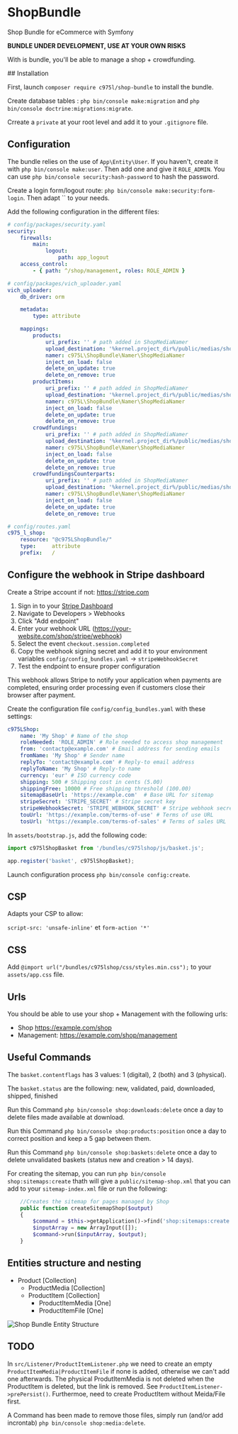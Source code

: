 # ShopBundle
Shop Bundle for eCommerce with Symfony

**BUNDLE UNDER DEVELOPMENT, USE AT YOUR OWN RISKS**

With is bundle, you'll be able to manage a shop + crowdfunding.

## Installation

First, launch `composer require c975l/shop-bundle` to install the bundle.

Create database tables : `php bin/console make:migration` and `php bin/console doctrine:migrations:migrate`.

Crreate a `private` at your root level and add it to your `.gitignore` file.

## Configuration

The bundle relies on the use of `App\Entity\User`. If you haven't, create it with `php bin/console make:user`. Then add one and give it `ROLE_ADMIN`. You can use `php bin/console security:hash-password` to hash the password.

Create a login form/logout route: `php bin/console make:security:form-login`. Then adapt `` to your needs.

Add the following configuration in the different files:

```yaml
# config/packages/security.yaml
security:
    firewalls:
        main:
            logout:
                path: app_logout
    access_control:
        - { path: ^/shop/management, roles: ROLE_ADMIN }
```

```yaml
# config/packages/vich_uploader.yaml
vich_uploader:
    db_driver: orm

    metadata:
        type: attribute

    mappings:
        products:
            uri_prefix: '' # path added in ShopMediaNamer
            upload_destination: '%kernel.project_dir%/public/medias/shop/products'
            namer: c975L\ShopBundle\Namer\ShopMediaNamer
            inject_on_load: false
            delete_on_update: true
            delete_on_remove: true
        productItems:
            uri_prefix: '' # path added in ShopMediaNamer
            upload_destination: '%kernel.project_dir%/public/medias/shop/items'
            namer: c975L\ShopBundle\Namer\ShopMediaNamer
            inject_on_load: false
            delete_on_update: true
            delete_on_remove: true
        crowdfundings:
            uri_prefix: '' # path added in ShopMediaNamer
            upload_destination: '%kernel.project_dir%/public/medias/shop/crowdfundings'
            namer: c975L\ShopBundle\Namer\ShopMediaNamer
            inject_on_load: false
            delete_on_update: true
            delete_on_remove: true
        crowdfundingsCounterparts:
            uri_prefix: '' # path added in ShopMediaNamer
            upload_destination: '%kernel.project_dir%/public/medias/shop/counterparts'
            namer: c975L\ShopBundle\Namer\ShopMediaNamer
            inject_on_load: false
            delete_on_update: true
            delete_on_remove: true
```


```yaml
# config/routes.yaml
c975_l_shop:
    resource: "@c975LShopBundle/"
    type:     attribute
    prefix:   /
```

## Configure the webhook in Stripe dashboard

Create a Stripe account if not: https://stripe.com

1. Sign in to your [Stripe Dashboard](https://dashboard.stripe.com/)
2. Navigate to Developers > Webhooks
3. Click "Add endpoint"
4. Enter your webhook URL (https://your-website.com/shop/stripe/webhook)
5. Select the event `checkout.session.completed`
6. Copy the webhook signing secret and add it to your environment variables `config/config_bundles.yaml` -> `stripeWebhookSecret`
7. Test the endpoint to ensure proper configuration

This webhook allows Stripe to notify your application when payments are completed, ensuring order processing even if customers close their browser after payment.

Create the configuration file `config/config_bundles.yaml` with these settings:

```yaml
c975LShop:
    name: 'My Shop' # Name of the shop
    roleNeeded: 'ROLE_ADMIN' # Role needed to access shop management
    from: 'contactp@example.com' # Email address for sending emails
    fromName: 'My Shop' # Sender name
    replyTo: 'contact@example.com' # Reply-to email address
    replyToName: 'My Shop' # Reply-to name
    currency: 'eur' # ISO currency code
    shipping: 500 # Shipping cost in cents (5.00)
    shippingFree: 10000 # Free shipping threshold (100.00)
    sitemapBaseUrl: 'https://example.com'  # Base URL for sitemap
    stripeSecret: 'STRIPE_SECRET' # Stripe secret key
    stripeWebhookSecret: 'STRIPE_WEBHOOK_SECRET' # Stripe webhook secret
    touUrl: 'https://example.com/terms-of-use' # Terms of use URL
    tosUrl: 'https://example.com/terms-of-sales' # Terms of sales URL
```

In `assets/bootstrap.js`, add the following code:

```javascript
import c975lShopBasket from '/bundles/c975lshop/js/basket.js';

app.register('basket', c975lShopBasket);
```

Launch configuration process `php bin/console config:create`.

## CSP

Adapts your CSP to allow:

`script-src: 'unsafe-inline'` et `form-action '*'`


## CSS

Add `@import url("/bundles/c975lshop/css/styles.min.css");` to your `assets/app.css` file.

## Urls

You should be able to use your shop + Management with the following urls:

- Shop https://example.com/shop
- Management: https://example.com/shop/management

## Useful Commands

The `basket.contentflags` has 3 values: 1 (digital), 2 (both) and 3 (physical).

The `basket.status` are the following: new, validated, paid, downloaded, shipped, finished

Run this Command `php bin/console shop:downloads:delete` once a day to delete files made available at download.

Run this Command `php bin/console shop:products:position` once a day to correct position and keep a 5 gap between them.

Run this Command `php bin/console shop:baskets:delete` once a day to delete unvalidated baskets (status new and creation > 14 days).

For creating the sitemap, you can run `php bin/console shop:sitemaps:create` thath will give a `public/sitemap-shop.xml` that you can add to your `sitemap-index.xml` file or run the following:

```php
    //Creates the sitemap for pages managed by Shop
    public function createSitemapShop($output)
    {
        $command = $this->getApplication()->find('shop:sitemaps:create');
        $inputArray = new ArrayInput([]);
        $command->run($inputArray, $output);
    }
```

## Entities structure and nesting

- Product [Collection]
  - ProductMedia [Collection]
  - ProductItem [Collection]
    - ProductItemMedia [One]
    - ProductItemFile [One]

![Shop Bundle Entity Structure](docs/structure.png)


## TODO

In `src/Listener/ProductItemListener.php` we need to create an empty `ProductItemMedia|ProductItemFile` if none is added, otherwise we can't add one afterwards. The physical ProdutItemMedia is not deleted when the ProductItem is deleted, but the link is removed. See `ProductItemListener->prePersist()`. Furthermoe, need to create ProductItem without Meida/File first.

A Command has been made to remove those files, simply run (and/or add incrontab) `php bin/console shop:media:delete`.
